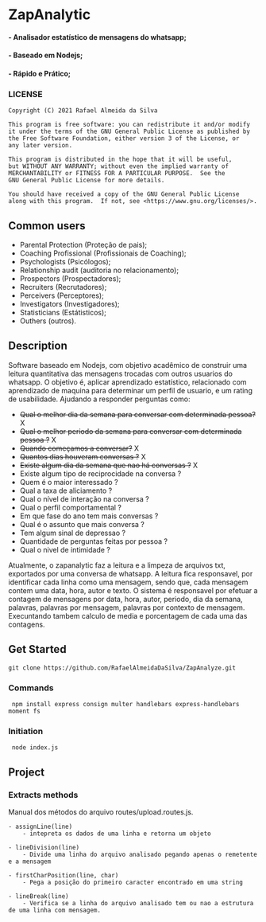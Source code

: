 # ZapAnalytic 
####  - Analisador estatístico de mensagens do whatsapp;
####  - Baseado em Nodejs;
####  - Rápido e Prático;

### LICENSE
    Copyright (C) 2021 Rafael Almeida da Silva

    This program is free software: you can redistribute it and/or modify
    it under the terms of the GNU General Public License as published by
    the Free Software Foundation, either version 3 of the License, or
    any later version.

    This program is distributed in the hope that it will be useful,
    but WITHOUT ANY WARRANTY; without even the implied warranty of
    MERCHANTABILITY or FITNESS FOR A PARTICULAR PURPOSE.  See the
    GNU General Public License for more details.

    You should have received a copy of the GNU General Public License
    along with this program.  If not, see <https://www.gnu.org/licenses/>.

## Common users 
 - Parental Protection (Proteção de pais);
 - Coaching Profissional (Profissionais de Coaching);
 - Psychologists (Psicólogos);
 - Relationship audit (auditoria no relacionamento);
 - Prospectors (Prospectadores);
 - Recruiters (Recrutadores);
 - Perceivers (Perceptores);
 - Investigators (Investigadores);
 - Statisticians (Estátisticos);
 - Outhers (outros).



## Description
Software baseado em Nodejs, com objetivo acadêmico de construir uma leitura quantitativa das mensagens trocadas com outros usuarios do whatsapp. O objetivo é, aplicar aprendizado estatístico, relacionado com aprendizado de maquina para determinar um perfil de usuario, e um rating de usabilidade. Ajudando a responder perguntas como:

- ~~Qual o melhor dia da semana para conversar com determinada pessoa?~~ X
- ~~Qual o melhor periodo da semana para conversar com determinada pessoa ?~~ X
- ~~Quando começamos a conversar?~~ X
- ~~Quantos dias houveram conversas ?~~ X
- ~~Existe algum dia da semana que nao há conversas ?~~ X
- Existe algum tipo de reciprocidade na conversa ? 
- Quem é o maior interessado ?
- Qual a taxa de aliciamento ? 
- Qual o nível de interação na conversa ?
- Qual o perfil comportamental ? 
- Em que fase do ano tem mais conversas ?
- Qual é o assunto que mais conversa ?
- Tem algum sinal de depressao ?
- Quantidade de perguntas feitas por pessoa ?
- Qual o nivel de intimidade ?


Atualmente, o zapanalytic faz a leitura e a limpeza de arquivos txt, exportados por uma conversa de whatsapp. A leitura fica responsavel, por identificar cada linha como uma mensagem, sendo que, cada mensagem contem uma data, hora, autor e texto. O sistema é responsavel por efetuar a contagem  de mensagens por data, hora, autor, periodo, dia da semana, palavras, palavras por mensagem, palavras por contexto de mensagem. Execuntando tambem calculo de media e porcentagem de cada uma das contagens. 



## Get Started

    git clone https://github.com/RafaelAlmeidaDaSilva/ZapAnalyze.git


 ### Commands

     npm install express consign multer handlebars express-handlebars moment fs
 

 ### Initiation
     node index.js

## Project


### Extracts methods 
Manual dos métodos do arquivo routes/upload.routes.js.

    - assignLine(line)
        - intepreta os dados de uma linha e retorna um objeto
    
    - lineDivision(line)
        - Divide uma linha do arquivo analisado pegando apenas o remetente e a mensagem

    - firstCharPosition(line, char) 
        - Pega a posição do primeiro caracter encontrado em uma string

    - lineBreak(line)
        - Verifica se a linha do arquivo analisado tem ou nao a estrutura de uma linha com mensagem.   


    

